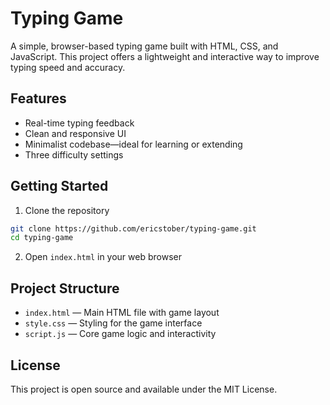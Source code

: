 # Typing Game

A simple, browser-based typing game built with HTML, CSS, and JavaScript. This project offers a lightweight and interactive way to improve typing speed and accuracy.

## Features

- Real-time typing feedback
- Clean and responsive UI
- Minimalist codebase—ideal for learning or extending
- Three difficulty settings

## Getting Started

1. Clone the repository

```bash
git clone https://github.com/ericstober/typing-game.git
cd typing-game
```

2. Open `index.html` in your web browser

## Project Structure

- `index.html` — Main HTML file with game layout
- `style.css` — Styling for the game interface
- `script.js` — Core game logic and interactivity

## License

This project is open source and available under the MIT License.
